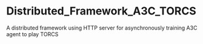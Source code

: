 # Distributed_Framework_A3C_TORCS
A distributed framework using HTTP server for asynchronously training A3C agent to play TORCS
